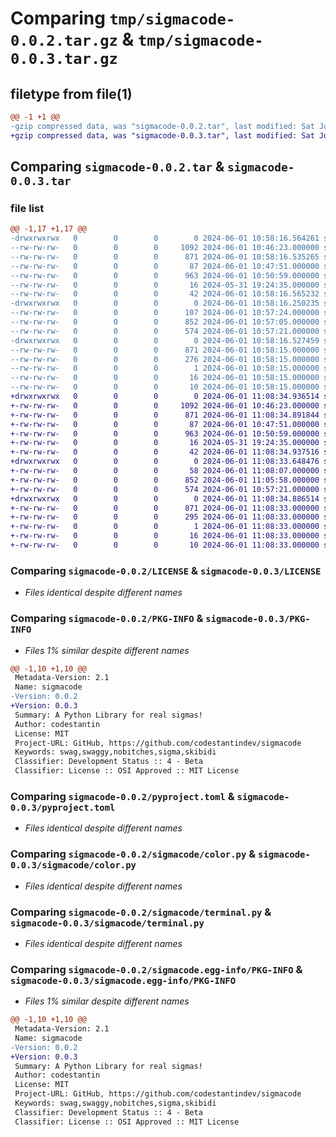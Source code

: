 # Comparing `tmp/sigmacode-0.0.2.tar.gz` & `tmp/sigmacode-0.0.3.tar.gz`

## filetype from file(1)

```diff
@@ -1 +1 @@
-gzip compressed data, was "sigmacode-0.0.2.tar", last modified: Sat Jun  1 10:58:16 2024, max compression
+gzip compressed data, was "sigmacode-0.0.3.tar", last modified: Sat Jun  1 11:08:34 2024, max compression
```

## Comparing `sigmacode-0.0.2.tar` & `sigmacode-0.0.3.tar`

### file list

```diff
@@ -1,17 +1,17 @@
-drwxrwxrwx   0        0        0        0 2024-06-01 10:58:16.564261 sigmacode-0.0.2/
--rw-rw-rw-   0        0        0     1092 2024-06-01 10:46:23.000000 sigmacode-0.0.2/LICENSE
--rw-rw-rw-   0        0        0      871 2024-06-01 10:58:16.535265 sigmacode-0.0.2/PKG-INFO
--rw-rw-rw-   0        0        0       87 2024-06-01 10:47:51.000000 sigmacode-0.0.2/README.md
--rw-rw-rw-   0        0        0      963 2024-06-01 10:50:59.000000 sigmacode-0.0.2/pyproject.toml
--rw-rw-rw-   0        0        0       16 2024-05-31 19:24:35.000000 sigmacode-0.0.2/requirements.txt
--rw-rw-rw-   0        0        0       42 2024-06-01 10:58:16.565232 sigmacode-0.0.2/setup.cfg
-drwxrwxrwx   0        0        0        0 2024-06-01 10:58:16.250235 sigmacode-0.0.2/sigmacode/
--rw-rw-rw-   0        0        0      107 2024-06-01 10:57:24.000000 sigmacode-0.0.2/sigmacode/__init__.py
--rw-rw-rw-   0        0        0      852 2024-06-01 10:57:05.000000 sigmacode-0.0.2/sigmacode/color.py
--rw-rw-rw-   0        0        0      574 2024-06-01 10:57:21.000000 sigmacode-0.0.2/sigmacode/terminal.py
-drwxrwxrwx   0        0        0        0 2024-06-01 10:58:16.527459 sigmacode-0.0.2/sigmacode.egg-info/
--rw-rw-rw-   0        0        0      871 2024-06-01 10:58:15.000000 sigmacode-0.0.2/sigmacode.egg-info/PKG-INFO
--rw-rw-rw-   0        0        0      276 2024-06-01 10:58:15.000000 sigmacode-0.0.2/sigmacode.egg-info/SOURCES.txt
--rw-rw-rw-   0        0        0        1 2024-06-01 10:58:15.000000 sigmacode-0.0.2/sigmacode.egg-info/dependency_links.txt
--rw-rw-rw-   0        0        0       16 2024-06-01 10:58:15.000000 sigmacode-0.0.2/sigmacode.egg-info/requires.txt
--rw-rw-rw-   0        0        0       10 2024-06-01 10:58:15.000000 sigmacode-0.0.2/sigmacode.egg-info/top_level.txt
+drwxrwxrwx   0        0        0        0 2024-06-01 11:08:34.936514 sigmacode-0.0.3/
+-rw-rw-rw-   0        0        0     1092 2024-06-01 10:46:23.000000 sigmacode-0.0.3/LICENSE
+-rw-rw-rw-   0        0        0      871 2024-06-01 11:08:34.891844 sigmacode-0.0.3/PKG-INFO
+-rw-rw-rw-   0        0        0       87 2024-06-01 10:47:51.000000 sigmacode-0.0.3/README.md
+-rw-rw-rw-   0        0        0      963 2024-06-01 10:50:59.000000 sigmacode-0.0.3/pyproject.toml
+-rw-rw-rw-   0        0        0       16 2024-05-31 19:24:35.000000 sigmacode-0.0.3/requirements.txt
+-rw-rw-rw-   0        0        0       42 2024-06-01 11:08:34.937516 sigmacode-0.0.3/setup.cfg
+drwxrwxrwx   0        0        0        0 2024-06-01 11:08:33.648476 sigmacode-0.0.3/sigmacode/
+-rw-rw-rw-   0        0        0       58 2024-06-01 11:08:07.000000 sigmacode-0.0.3/sigmacode/__init__.py
+-rw-rw-rw-   0        0        0      852 2024-06-01 11:05:58.000000 sigmacode-0.0.3/sigmacode/color.py
+-rw-rw-rw-   0        0        0      574 2024-06-01 10:57:21.000000 sigmacode-0.0.3/sigmacode/terminal.py
+drwxrwxrwx   0        0        0        0 2024-06-01 11:08:34.886514 sigmacode-0.0.3/sigmacode.egg-info/
+-rw-rw-rw-   0        0        0      871 2024-06-01 11:08:33.000000 sigmacode-0.0.3/sigmacode.egg-info/PKG-INFO
+-rw-rw-rw-   0        0        0      295 2024-06-01 11:08:33.000000 sigmacode-0.0.3/sigmacode.egg-info/SOURCES.txt
+-rw-rw-rw-   0        0        0        1 2024-06-01 11:08:33.000000 sigmacode-0.0.3/sigmacode.egg-info/dependency_links.txt
+-rw-rw-rw-   0        0        0       16 2024-06-01 11:08:33.000000 sigmacode-0.0.3/sigmacode.egg-info/requires.txt
+-rw-rw-rw-   0        0        0       10 2024-06-01 11:08:33.000000 sigmacode-0.0.3/sigmacode.egg-info/top_level.txt
```

### Comparing `sigmacode-0.0.2/LICENSE` & `sigmacode-0.0.3/LICENSE`

 * *Files identical despite different names*

### Comparing `sigmacode-0.0.2/PKG-INFO` & `sigmacode-0.0.3/PKG-INFO`

 * *Files 1% similar despite different names*

```diff
@@ -1,10 +1,10 @@
 Metadata-Version: 2.1
 Name: sigmacode
-Version: 0.0.2
+Version: 0.0.3
 Summary: A Python Library for real sigmas!
 Author: codestantin
 License: MIT
 Project-URL: GitHub, https://github.com/codestantindev/sigmacode
 Keywords: swag,swaggy,nobitches,sigma,skibidi
 Classifier: Development Status :: 4 - Beta
 Classifier: License :: OSI Approved :: MIT License
```

### Comparing `sigmacode-0.0.2/pyproject.toml` & `sigmacode-0.0.3/pyproject.toml`

 * *Files identical despite different names*

### Comparing `sigmacode-0.0.2/sigmacode/color.py` & `sigmacode-0.0.3/sigmacode/color.py`

 * *Files identical despite different names*

### Comparing `sigmacode-0.0.2/sigmacode/terminal.py` & `sigmacode-0.0.3/sigmacode/terminal.py`

 * *Files identical despite different names*

### Comparing `sigmacode-0.0.2/sigmacode.egg-info/PKG-INFO` & `sigmacode-0.0.3/sigmacode.egg-info/PKG-INFO`

 * *Files 1% similar despite different names*

```diff
@@ -1,10 +1,10 @@
 Metadata-Version: 2.1
 Name: sigmacode
-Version: 0.0.2
+Version: 0.0.3
 Summary: A Python Library for real sigmas!
 Author: codestantin
 License: MIT
 Project-URL: GitHub, https://github.com/codestantindev/sigmacode
 Keywords: swag,swaggy,nobitches,sigma,skibidi
 Classifier: Development Status :: 4 - Beta
 Classifier: License :: OSI Approved :: MIT License
```


